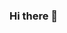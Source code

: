 ### Hi there 👋

<!--
**augusto-BM/augusto-BM** is a ✨ _special_ ✨ repository because its `README.md` (this file) appears on your GitHub profile.

Here are some ideas to get you started:

- Soy estudiante de ingenieria de softwaree 9 ciclo
-->
